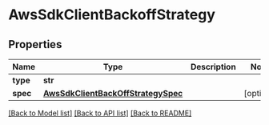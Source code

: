 # AwsSdkClientBackoffStrategy

## Properties
Name | Type | Description | Notes
------------ | ------------- | ------------- | -------------
**type** | **str** |  | 
**spec** | [**AwsSdkClientBackOffStrategySpec**](AwsSdkClientBackOffStrategySpec.md) |  | [optional] 

[[Back to Model list]](../README.md#documentation-for-models) [[Back to API list]](../README.md#documentation-for-api-endpoints) [[Back to README]](../README.md)

